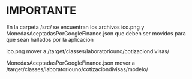 IMPORTANTE
==========

En la carpeta /src/ se encuentran los archivos ico.png y MonedasAceptadasPorGoogleFinance.json que deben ser movidos para que sean hallados por la aplicación

ico.png mover a
              /target/classes/laboratoriouno/cotizaciondivisas/
              
MonedasAceptadasPorGoogleFinance.json mover a
            /target/classes/laboratoriouno/cotizaciondivisas/modelo/




